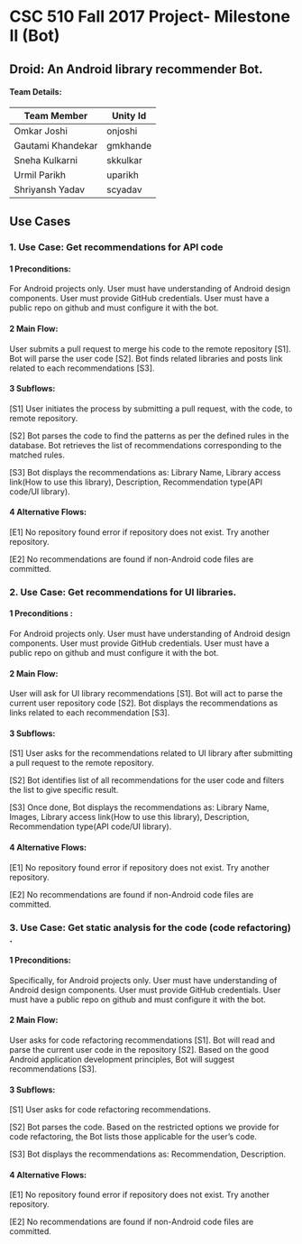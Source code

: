 # CSC 510 Fall 2017 Project- Milestone II (Bot)

## Droid: An Android library recommender Bot.


#### Team Details:     

| Team Member   | Unity Id   | 
| ------------- | ------------  | 
| Omkar Joshi | onjoshi |
| Gautami Khandekar | gmkhande | 
| Sneha Kulkarni | skkulkar | 
| Urmil Parikh | uparikh |
| Shriyansh Yadav | scyadav |  

## Use Cases

### 1. Use Case: Get recommendations for API code
#### 1 Preconditions:
For Android projects only. User must have understanding of Android design components. User must provide GitHub credentials. User must have a public repo on github and must configure it with the bot.
#### 2 Main Flow:
User submits a pull request to merge his code to the remote repository [S1]. Bot will parse the user code [S2]. Bot finds related libraries and posts link related to each recommendations [S3].
#### 3 Subflows:
[S1] User initiates the process by submitting a pull request, with the code, to remote repository.
  
[S2] Bot parses the code to find the patterns as per the defined rules in the database. Bot retrieves the list of recommendations corresponding to the matched rules.
  
[S3] Bot displays the recommendations as: Library Name, Library access link(How to use this library), Description, Recommendation type(API code/UI library).
#### 4 Alternative Flows:
[E1] No repository found error if repository does not exist. Try another repository.

[E2] No recommendations are found if non-Android code files are committed.  


### 2. Use Case: Get recommendations for UI libraries.
#### 1 Preconditions :
For Android projects only. User must have understanding of Android design components. User must provide GitHub credentials. User must have a public repo on github and must configure it with the bot.
#### 2 Main Flow:
User will ask for UI library recommendations  [S1]. Bot will act to parse the current user repository code [S2]. Bot displays the recommendations as links related to each recommendation [S3].
#### 3 Subflows:
[S1] User asks for the recommendations related to UI library after submitting a pull request to the remote repository.
 
[S2] Bot identifies list of all recommendations for the user code and filters the list to give specific result. 
 
[S3] Once done, Bot displays the recommendations as: Library Name, Images, Library access link(How to use this library),     Description, Recommendation type(API code/UI library).
#### 4 Alternative Flows:
[E1] No repository found error if repository does not exist. Try another repository.   

[E2] No recommendations are found if non-Android code files are committed.  

 

### 3. Use Case: Get static analysis for the code (code refactoring) .
#### 1 Preconditions:
Specifically, for Android projects only. User must have understanding of Android design components. User must provide GitHub credentials. User must have a public repo on github and must configure it with the bot.
#### 2 Main Flow:
User asks for code refactoring recommendations  [S1]. Bot will read and parse the current user code in the repository [S2]. Based on the good Android application development principles, Bot will suggest recommendations [S3].
#### 3 Subflows:
[S1] User asks for code refactoring recommendations. 
  
[S2] Bot parses the code. Based on the restricted options we provide for code refactoring, the Bot lists those applicable for the user’s code.
  
[S3] Bot displays the recommendations as: Recommendation, Description.
#### 4 Alternative Flows:
[E1] No repository found error if repository does not exist. Try another repository.  

[E2] No recommendations are found if non-Android code files are committed.  

